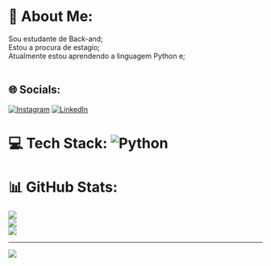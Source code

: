 # 💫 About Me:
Sou estudante de Back-and;<br>Estou a procura de estagio;<br>Atualmente estou aprendendo a linguagem Python e;<br><br>


## 🌐 Socials:
[![Instagram](https://img.shields.io/badge/Instagram-%23E4405F.svg?logo=Instagram&logoColor=white)](https://instagram.com/https://www.instagram.com/dinei.macedo?igsh=aGlkc2xjMGU1eGJ0) [![LinkedIn](https://img.shields.io/badge/LinkedIn-%230077B5.svg?logo=linkedin&logoColor=white)](https://linkedin.com/in/www.linkedin.com/in/claudinei-macedo-76a616124) 

# 💻 Tech Stack: ![Python](https://img.shields.io/badge/python-3670A0?style=for-the-badge&logo=python&logoColor=ffdd54) 
# 📊 GitHub Stats:
![](https://github-readme-stats.vercel.app/api?username=ClaudineiMacedo&theme=vue-dark&hide_border=false&include_all_commits=false&count_private=false)<br/>
![](https://github-readme-streak-stats.herokuapp.com/?user=ClaudineiMacedo&theme=vue-dark&hide_border=false)<br/>
![](https://github-readme-stats.vercel.app/api/top-langs/?username=ClaudineiMacedo&theme=vue-dark&hide_border=false&include_all_commits=false&count_private=false&layout=compact)

---
[![](https://visitcount.itsvg.in/api?id=ClaudineiMacedo&icon=0&color=0)](https://visitcount.itsvg.in)

<!-- Proudly created with GPRM ( https://gprm.itsvg.in ) -->
